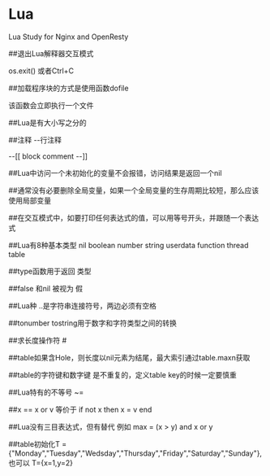 # Lua
Lua Study for Nginx and OpenResty


##退出Lua解释器交互模式

os.exit() 或者Ctrl+C

##加载程序块的方式是使用函数dofile

该函数会立即执行一个文件

##Lua是有大小写之分的

##注释
--行注释

--[[
block comment
--]]

##Lua中访问一个未初始化的变量不会报错，访问结果是返回一个nil

##通常没有必要删除全局变量，如果一个全局变量的生存周期比较短，那么应该使用局部变量

##在交互模式中，如要打印任何表达式的值，可以用等号开头，并跟随一个表达式

##Lua有8种基本类型 nil boolean number string userdata function thread table

##type函数用于返回 类型

##false 和nil 被视为 假

##Lua种 ..是字符串连接符号，两边必须有空格

##tonumber tostring用于数字和字符类型之间的转换

##求长度操作符 \#

##table如果含Hole，则长度以nil元素为结尾，最大索引通过table.maxn获取

##table的字符键和数字键 是不重复的，定义table key的时候一定要慎重

##Lua特有的不等号 ~=

##x == x or v 等价于 if not x then x = v end

##Lua没有三目表达式，但有替代 例如 max = (x > y) and x or y

##table初始化T = {"Monday","Tuesday","Wedsday","Thursday","Friday","Saturday","Sunday"},也可以 T={x=1,y=2}

